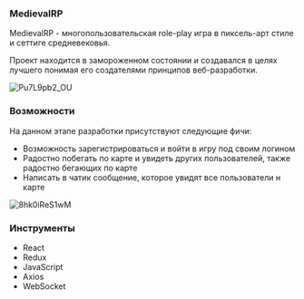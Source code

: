### MedievalRP

MedievalRP - многопользовательская role-play игра в пиксель-арт стиле и сеттиге средневековья.

Проект находится в замороженном состоянии и создавался в целях лучшего понимая его создателями принципов веб-разработки.

![Pu7L9pb2_OU](https://user-images.githubusercontent.com/50658791/127175677-4ce9b7f0-abc6-4cbc-aaef-38a0fbaa6e69.jpg)

### Возможности

На данном этапе разработки присутствуют следующие фичи:
- Возможность зарегистрироваться и войти в игру под своим логином
- Радостно побегать по карте и увидеть других пользователей, также радостно бегающих по карте
- Написать в чатик сообщение, которое увидят все пользователи н карте

![8hk0iReS1wM](https://user-images.githubusercontent.com/50658791/127175700-b521fa47-6597-44e2-a676-b53f3a5b9d41.jpg)

### Инструменты

- React
- Redux
- JavaScript
- Axios
- WebSocket

